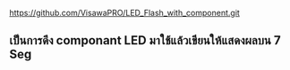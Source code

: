 https://github.com/VisawaPRO/LED_Flash_with_component.git

## เป็นการดึง componant LED มาใช้แล้วเขียนให้แสดงผลบน 7 Seg
